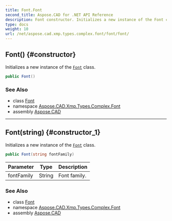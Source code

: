 ```yaml
---
title: Font.Font
second_title: Aspose.CAD for .NET API Reference
description: Font constructor. Initializes a new instance of the Font class
type: docs
weight: 10
url: /net/aspose.cad.xmp.types.complex.font/font/font/
---
```

## Font() {#constructor}

Initializes a new instance of the [`Font`](../) class.

```csharp
public Font()
```

### See Also

* class [Font](../)
* namespace [Aspose.CAD.Xmp.Types.Complex.Font](../../font/)
* assembly [Aspose.CAD](../../../)

---

## Font(string) {#constructor_1}

Initializes a new instance of the [`Font`](../) class.

```csharp
public Font(string fontFamily)
```

| Parameter | Type | Description |
| --- | --- | --- |
| fontFamily | String | Font family. |

### See Also

* class [Font](../)
* namespace [Aspose.CAD.Xmp.Types.Complex.Font](../../font/)
* assembly [Aspose.CAD](../../../)


